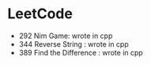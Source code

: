 # LeetCode
* 292 Nim Game: wrote in cpp
* 344 Reverse String : wrote in cpp
* 389 Find the Difference : wrote in cpp
